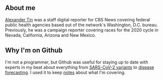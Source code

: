 ## About me

[Alexander Tin](https://www.linkedin.com/in/alextin/) was a staff digital reporter for CBS News covering federal public health agencies based out of the network's Washington, D.C. bureau. Previously, he was a campaign reporter covering races for the 2020 cycle in Nevada, California, Arizona and New Mexico.

## Why I'm on Github

I'm not a programmer, but Github was useful for staying up to date with experts in my beat about everything from [SARS-CoV-2 variants](https://github.com/neherlab/SARS-CoV-2_variant-reports/) to [disease forecasting](https://github.com/reichlab/covid19-forecast-hub). I used it to keep [notes](https://tinalexander.github.io/) about what I'm covering. 
